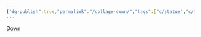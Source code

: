 ```yaml
---
{"dg-publish":true,"permalink":"/collage-down/","tags":["c/statue","c/tree","c/circle","c/red"],"created":"2024-01-05T11:32:15.225-05:00","updated":"2024-01-05T11:32:31.747-05:00"}
---
```



[Down](https://www.instagram.com/p/CdZluVOOLaq/)
